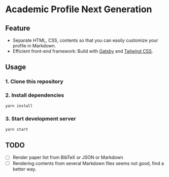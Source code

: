 # Academic Profile Next Generation
## Feature
* Separate HTML, CSS, contents so that you can easily customize your profile in Markdown.
* Efficient front-end framework: Build with [Gatsby](https://gatsbyjs.com) and [Tailwind CSS](https://tailwindcss.com).
## Usage
### 1. Clone this repository
### 2. Install dependencies
```bash
yarn install
```
### 3. Start development server
```bash
yarn start
```
## TODO
- [ ] Render paper list from BibTeX or JSON or Markdown
- [ ] Rendering contents from several Markdown files seems not good, find a better way.
